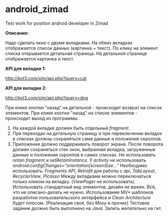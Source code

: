 # android_zimad
Test work for position android developer in Zimad

**Описание:** 

Надо сделать окно с двумя вкладками. 
На обеих вкладках отображается список данных (картинка + текст). 
По клику на элемент списка открывается детальная страница.
На детальной странице отображается картинка и текст.

**API для вкладки 1:**

http://kot3.com/xim/api.php?query=cat

**API для вкладки 2:**

http://kot3.com/xim/api.php?query=dog

При клике кнопки "назад" на детальной - происходит возврат на список элементов.
При клике кнопки "назад" на списке элементов - происходит выход из программы.

1. На каждой вкладке должен быть отдельный _fragment_.
2. При переходах на детальную страницу и при переключении вкладок в списках должны сохраняться сами данные и положения скроллов.  
3. Приложение должно поддерживать поворот экрана.
После поворота должен сохраниться стек окон, выбранная вкладка, загруженные данные и положения скроллов в самих списках.
Не использовать _retain fragment_ и _setRetainInstance_.
У _activity_ не использовать _android:configChanges="orientation|screenSize..."_
Необходимо использовать: _Fragments API_, _Retrofit_ для работы с _api_, _TabLayout_, _RecyclerView_, _Picasso_
Между вкладками можно переключаться только кликом на вкладку. (_ViewPager_ не использовать). 
Использовать стандартный вид элементов, дизайн не важен. Всё, что не описано-делать не нужно.
Использование MV* шаблонов разработки пользовательского интерфейса и _Clean Architecture_ будет плюсом. (Реализация своя, без _Moxy_ и прочих)
Тестовое задание должно быть выполнено на _Java_. Залить желательно на гит.
